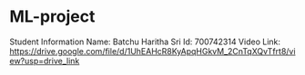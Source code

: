 # ML-project

Student Information
Name: Batchu Haritha Sri
Id: 700742314
Video Link:
https://drive.google.com/file/d/1UhEAHcR8KyApqHGkvM_2CnTqXQvTfrt8/view?usp=drive_link
